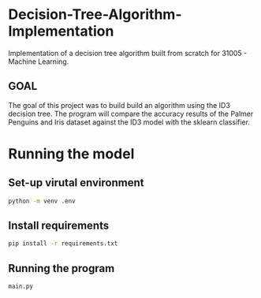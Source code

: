# Decision-Tree-Algorithm-Implementation
Implementation of a decision tree algorithm built from scratch for 31005 - Machine Learning. 

GOAL
---
The goal of this project was to build build an algorithm using the ID3 decision tree. The program will compare the accuracy results of the Palmer Penguins and Iris dataset against the ID3 model with the sklearn classifier.

# Running the model 

## Set-up virutal environment 

```bash
python -m venv .env
```

## Install requirements 
```bash
pip install -r requirements.txt
```


## Running the program 
```bash
main.py
```
